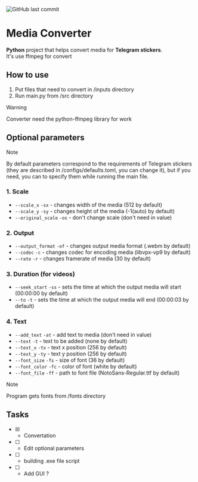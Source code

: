 ![GitHub last commit](https://img.shields.io/github/last-commit/WishlPromt/Media-Converter)

# Media Converter

**Python** project that helps convert media for **Telegram stickers**.<br />
It's use ffmpeg for convert

## How to use
1. Put files that need to convert in /inputs directory
2. Run main.py from /src directory

> [!WARNING]
> Converter need the python-ffmpeg library for work

## Optional parameters
> [!NOTE]
> By default parameters correspond to the requirements of Telegram stickers (they are described in /configs/defaults.toml, you can change it), but if you need, you can to specify them while running the main file.

### 1. Scale
- `--scale_x` `-sx` - changes width of the media (512 by default) 
- `--scale_y` `-sy` - changes height of the media (-1(auto) by default)
- `--original_scale` `-os` - don't change scale (don't need in value)
### 2. Output
- `--output_format` `-of` - changes output media format (.webm by default)
- `--codec` `-c` - changes codec for encoding media (libvpx-vp9 by default)
- `--rate` `-r` - changes framerate of media (30 by default)
### 3. Duration (for videos)
- `--seek_start` `-ss` - sets the time at which the output media will start (00:00:00 by default)
- `--to` `-t` - sets the time at which the output media will end (00:00:03 by default)

### 4. Text
- `--add_text` `-at` - add text to media (don't need in value)
- `--text` `-t` - text to be added (none by default)
- `--text_x` `-tx` - text x position (256 by default)
- `--text_y` `-ty` - text y position (256 by default)
- `--font_size` `-fs` - size of font (36 by default)
- `--font_color` `-fc` - color of font (white by default)
- `--font_file` `-ff` - path to font file (NotoSans-Regular.ttf by default)

> [!NOTE]
> Program gets fonts from /fonts directory

## Tasks
- [x] - Convertation
- [ ] - Edit optional parameters
- [ ] - building .exe file script
- [ ] - Add GUI ?
